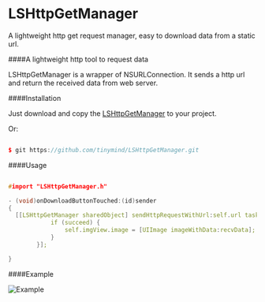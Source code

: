 LSHttpGetManager
================

A lightweight http get request manager, easy to download data from a static url.

####A lightweight http tool to request data

LSHttpGetManager is a wrapper of NSURLConnection. It sends a http url and return the received data from web server.

####Installation

Just download and copy the [LSHttpGetManager](https://github.com/tinymind/LSHttpGetManager/tree/master/LSHttpGetManager) to your project.

Or:

```cpp

$ git https://github.com/tinymind/LSHttpGetManager.git

```

####Usage

```cpp

#import "LSHttpGetManager.h"

- (void)onDownloadButtonTouched:(id)sender
{
  [[LSHttpGetManager sharedObject] sendHttpRequestWithUrl:self.url taskKey:self.taskKey completion:^(BOOL succeed, NSData *recvData, NSError *error) {
            if (succeed) {
                self.imgView.image = [UIImage imageWithData:recvData];
            }
        }];

}

```

####Example

![Example](https://github.com/tinymind/LSHttpGetManager/tree/master/example.png)